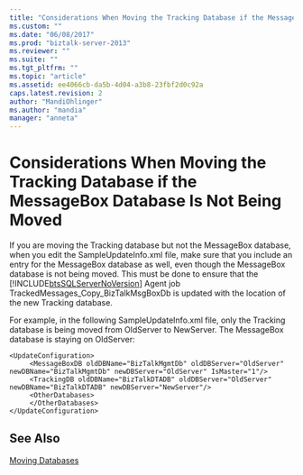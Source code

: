 ```yaml
---
title: "Considerations When Moving the Tracking Database if the MessageBox Database Is Not Being Moved | Microsoft Docs"
ms.custom: ""
ms.date: "06/08/2017"
ms.prod: "biztalk-server-2013"
ms.reviewer: ""
ms.suite: ""
ms.tgt_pltfrm: ""
ms.topic: "article"
ms.assetid: ee4066cb-da5b-4d04-a3b8-23fbf2d0c92a
caps.latest.revision: 2
author: "MandiOhlinger"
ms.author: "mandia"
manager: "anneta"
---
```

# Considerations When Moving the Tracking Database if the MessageBox Database Is Not Being Moved
If you are moving the Tracking database but not the MessageBox database, when you edit the SampleUpdateInfo.xml file, make sure that you include an entry for the MessageBox database as well, even though the MessageBox database is not being moved. This must be done to ensure that the [!INCLUDE[btsSQLServerNoVersion](../includes/btssqlservernoversion-md.md)] Agent job TrackedMessages_Copy_BizTalkMsgBoxDb is updated with the location of the new Tracking database.  
  
 For example, in the following SampleUpdateInfo.xml file, only the Tracking database is being moved from OldServer to NewServer. The MessageBox database is staying on OldServer:  
  
```  
<UpdateConfiguration>  
     <MessageBoxDB oldDBName="BizTalkMgmtDb" oldDBServer="OldServer" newDBName="BizTalkMgmtDb" newDBServer="OldServer" IsMaster="1"/>  
     <TrackingDB oldDBName="BizTalkDTADB" oldDBServer="OldServer" newDBName="BizTalkDTADB" newDBServer="NewServer"/>  
     <OtherDatabases>  
     </OtherDatabases>  
</UpdateConfiguration>  
```  
  
## See Also  
 [Moving Databases](../technical-guides/moving-databases.md)
